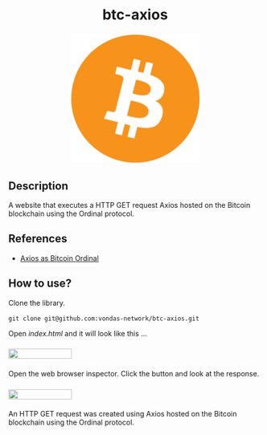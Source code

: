 
<h1 align="center">btc-axios</h1>

<h3 align="center">
  <img height="255" width="255" src="https://github.com/vondas-network/btc-axios/blob/main/img/btc.png"/>
</h3>

## Description
A website that executes a HTTP GET request Axios hosted on the Bitcoin blockchain using the Ordinal protocol.

## References
- [Axios as Bitcoin Ordinal](https://ordinals.com/content/6b81993428a217a341ffd68f3b3aa3664b2cfc674d57aad0d3b6daa0f125b821i0)

## How to use?
Clone the library.

``` 
git clone git@github.com:vondas-network/btc-axios.git
```

Open _index.html_ and it will look like this ...

<h3 align="left">
  <img height="50%" width="50%" src="https://github.com/vondas-network/btc-axios/assets/7625379/dfec9d9f-976c-4d05-a8f6-d36dc389f026"/>
</h3>

Open the web browser inspector. Click the button and look at the response.
<h3 align="left">
  <img height="50%" width="50%" src="https://github.com/vondas-network/btc-axios/assets/7625379/dd24ce92-2555-4ec7-8def-0de089c66da7"/>
</h3>

An HTTP GET request was created using Axios hosted on the Bitcoin blockchain using the Ordinal protocol.

